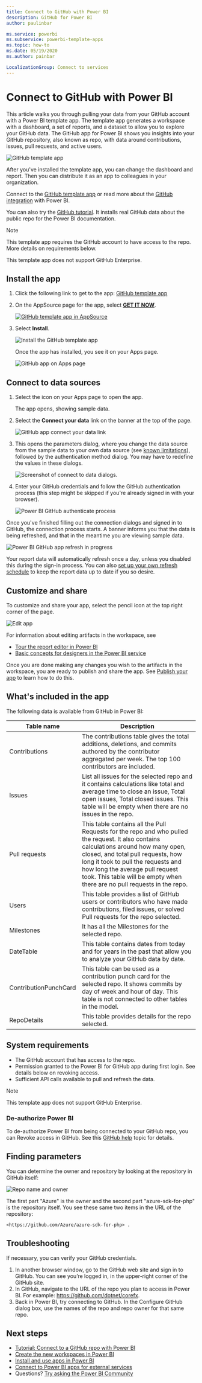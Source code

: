 ```yaml
---
title: Connect to GitHub with Power BI
description: GitHub for Power BI
author: paulinbar

ms.service: powerbi
ms.subservice: powerbi-template-apps
ms.topic: how-to
ms.date: 05/19/2020
ms.author: painbar

LocalizationGroup: Connect to services
---
```

# Connect to GitHub with Power BI
This article walks you through pulling your data from your GitHub account with a Power BI template app. The template app generates a workspace with a dashboard, a set of reports, and a dataset to allow you to explore your GitHub data. The GitHub app for Power BI shows you insights into your GitHub repository, also known as repo, with data around contributions, issues, pull requests, and active users.

![GitHub template app](media/service-connect-to-github/service-github-app-report.png)

After you've installed the template app, you can change the dashboard and report. Then you can distribute it as an app to colleagues in your organization.

Connect to the [GitHub template app](https://app.powerbi.com/groups/me/getapps/services/pbi-contentpacks.pbiapps-github) or read more about the [GitHub integration](https://powerbi.microsoft.com/integrations/github) with Power BI.

You can also try the [GitHub tutorial](service-tutorial-connect-to-github.md). It installs real GitHub data about the public repo for the  Power BI documentation.

>[!NOTE]
>This template app requires the GitHub account to have access to the repo. More details on requirements below.
>
>This template app does not support GitHub Enterprise.

## Install the app

1. Click the following link to get to the app: [GitHub template app](https://app.powerbi.com/groups/me/getapps/services/pbi-contentpacks.pbiapps-github)

1. On the AppSource page for the app, select [**GET IT NOW**](https://app.powerbi.com/groups/me/getapps/services/pbi-contentpacks.pbiapps-github).

    [![GitHub template app in AppSource](media/service-connect-to-github/service-github-template-app-appsource-get-it-now.png)](https://app.powerbi.com/groups/me/getapps/services/pbi-contentpacks.pbiapps-github)

1. Select **Install**. 

    ![Install the GitHub template app](media/service-connect-to-github/power-bi-github-install-dialog.png)

    Once the app has installed, you see it on your Apps page.

   ![GitHub app on Apps page](media/service-connect-to-github/service-github-app-apps-page-icon.png)

## Connect to data sources

1. Select the icon on your Apps page to open the app.

   The app opens, showing sample data.

1. Select the **Connect your data** link on the banner at the top of the page.

   ![GitHub app connect your data link](media/service-connect-to-github/service-github-app-connect-data.png)

1. This opens the parameters dialog, where you change the data source from the sample data to your own data source (see [known limitations](service-template-apps-overview.md#known-limitations)), followed by the authentication method dialog. You may have to redefine the values in these dialogs.

   ![Screenshot of connect to data dialogs.](media/service-connect-to-github/power-bi-template-app-connect-to-data-dialogs.png)


1. Enter your GitHub credentials and follow the GitHub authentication process (this step might be skipped if you're already signed in with your browser).

   ![Power BI GitHub authenticate process](media/service-connect-to-github/power-bi-github-authenticate-process.png)


Once you've finished filling out the connection dialogs and signed in to GitHub, the connection process starts. A banner informs you that the data is being refreshed, and that in the meantime you are viewing sample data.

![Power BI GitHub app refresh in progress](media/service-connect-to-github/service-github-app-refresh-monitor.png)

Your report data will automatically refresh once a day, unless you disabled this during the sign-in process. You can also [set up your own refresh schedule](./refresh-scheduled-refresh.md) to keep the report data up to date if you so desire.

## Customize and share

To customize and share your app, select the pencil icon at the top right corner of the page.

![Edit app](media/service-template-apps-install-distribute/power-bi-template-app-edit-app.png)


For information about editing artifacts in the workspace, see
* [Tour the report editor in Power BI](../create-reports/service-the-report-editor-take-a-tour.md)
* [Basic concepts for designers in the Power BI service](../fundamentals/service-basic-concepts.md)

Once you are done making any changes you wish to the artifacts in the workspace, you are ready to publish and share the app. See [Publish your app](../collaborate-share/service-create-distribute-apps.md#publish-your-app) to learn how to do this.

## What's included in the app
The following data is available from GitHub in Power BI:     

| Table name | Description |
| --- | --- |
| Contributions |The contributions table gives the total additions, deletions, and commits authored by the contributor aggregated per week. The top 100 contributors are included. |
| Issues |List all issues for the selected repo and it contains calculations like total and average time to close an issue, Total open issues,  Total closed issues. This table will be empty when there are no issues in the repo. |
| Pull requests |This table contains all the Pull Requests for the repo and who pulled the request. It also contains calculations around how many open, closed, and total pull requests, how long it took to pull the requests and how long the average pull request took. This table will be empty when there are no pull requests in the repo. |
| Users |This table provides a list of GitHub users or contributors who have made contributions, filed issues, or solved Pull requests for the repo selected. |
| Milestones |It has all the Milestones for the selected repo. |
| DateTable |This table contains dates from today and for years in the past that allow you to analyze your GitHub data by date. |
| ContributionPunchCard |This table can be used as a contribution punch card for the selected repo. It shows commits by day of week and hour of day. This table is not connected to other tables in the model. |
| RepoDetails |This table provides details for the repo selected. |

## System requirements
* The GitHub account that has access to the repo.  
* Permission granted to the Power BI for GitHub app during first login. See details below on revoking access.  
* Sufficient API calls available to pull and refresh the data.
>[!NOTE]
>This template app does not support GitHub Enterprise.

### De-authorize Power BI
To de-authorize Power BI from being connected to your GitHub repo, you can Revoke access in GitHub. See this [GitHub help](https://help.github.com/articles/keeping-your-ssh-keys-and-application-access-tokens-safe/#reviewing-your-authorized-applications-oauth) topic for details.

<a name="FindingParams"></a>
## Finding parameters
You can determine the owner and repository by looking at the repository in GitHub itself:

![Repo name and owner](media/service-connect-to-github/github_ownerrepo.png)

The first part "Azure" is the owner and the second part "azure-sdk-for-php" is the repository itself.  You see these same two items in the URL of the repository:

```console
<https://github.com/Azure/azure-sdk-for-php> .
```

## Troubleshooting
If necessary, you can verify your GitHub credentials.  

1. In another browser window, go to the GitHub web site and sign in to GitHub. You can see you’re logged in, in the upper-right corner of the GitHub site.    
2. In GitHub, navigate to the URL of the repo you plan to access in Power BI. For example: https://github.com/dotnet/corefx.  
3. Back in Power BI, try connecting to GitHub. In the Configure GitHub dialog box, use the names of the repo and repo owner for that same repo.  

## Next steps

* [Tutorial: Connect to a GitHub repo with Power BI](service-tutorial-connect-to-github.md)
* [Create the new workspaces in Power BI](../collaborate-share/service-create-the-new-workspaces.md)
* [Install and use apps in Power BI](../consumer/end-user-apps.md)
* [Connect to Power BI apps for external services](service-connect-to-services.md)
* Questions? [Try asking the Power BI Community](https://community.powerbi.com/)
